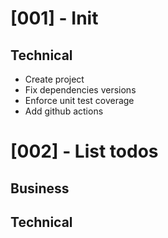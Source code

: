 # [001] - Init

## Technical

- Create project
- Fix dependencies versions
- Enforce unit test coverage
- Add github actions

# [002] - List todos

## Business

## Technical
